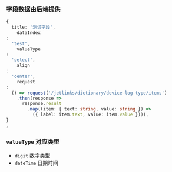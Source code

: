 ### 字段数据由后端提供

```typescript jsx
{
  title: '测试字段',
    dataIndex
:
  'test',
    valueType
:
  'select',
    align
:
  'center',
    request
:
  () => request('/jetlinks/dictionary/device-log-type/items')
    .then(response =>
      response.result
        .map((item: { text: string, value: string }) =>
          ({ label: item.text, value: item.value }))),
}
,
```

### `valueType` 对应类型

- `digit` 数字类型
- `dateTime` 日期时间
